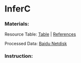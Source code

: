 # InferC

### Materials:

Resource Table: [Table](/src/ResourceTable_1.jpg) | [References](/src/ResourceTable_2.jpg)

Processed Data: [Baidu Netdisk](https://pan.baidu.com/s/11o2fzAkUmNuIKMg0sk8KYg?pwd=34q2)

### Instruction:




